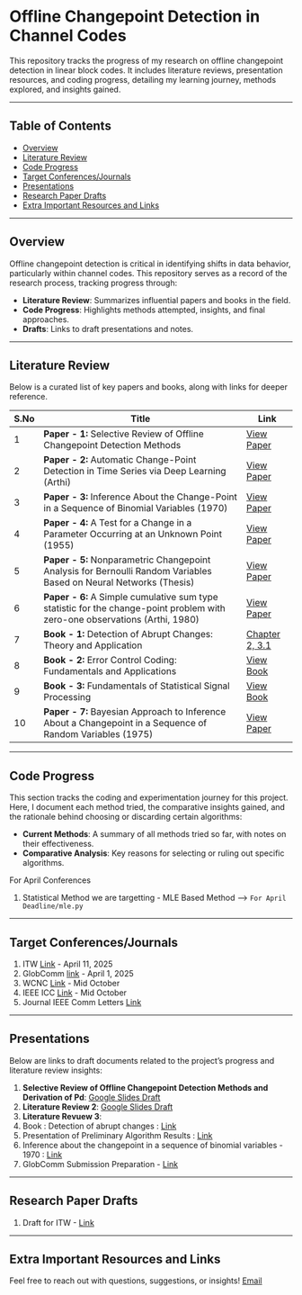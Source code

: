 # Offline Changepoint Detection in Channel Codes

This repository tracks the progress of my research on offline changepoint detection in linear block codes. It includes literature reviews, presentation resources, and coding progress, detailing my learning journey, methods explored, and insights gained.

---

## Table of Contents
- [Overview](#Overview)
- [Literature Review](#Literature-Review)
- [Code Progress](#Code-Progress)
- [Target Conferences/Journals](#Target-Conferences/Journals)
- [Presentations](#Presentations)
- [Research Paper Drafts](#Research-Paper-Drafts)
- [Extra Important Resources and Links](#Extra-Important-Resources-and-Links)


---

## Overview

Offline changepoint detection is critical in identifying shifts in data behavior, particularly within channel codes. This repository serves as a record of the research process, tracking progress through:
- **Literature Review**: Summarizes influential papers and books in the field.
- **Code Progress**: Highlights methods attempted, insights, and final approaches.
- **Drafts**: Links to draft presentations and notes.

---


## Literature Review

Below is a curated list of key papers and books, along with links for deeper reference.

| **S.No** | **Title**                                                                           | **Link**                                                                                                 |
| -------- | ----------------------------------------------------------------------------------- | ------------------------------------------------------------------------------------------------------- |
| 1        | **Paper - 1:** Selective Review of Offline Changepoint Detection Methods            | [View Paper](https://www.sciencedirect.com/science/article/pii/S0165168419303494)                       |
| 2        | **Paper - 2:** Automatic Change-Point Detection in Time Series via Deep Learning (Arthi)   | [View Paper](https://arxiv.org/abs/2211.03860)                                                          |
| 3        | **Paper - 3:** Inference About the Change-Point in a Sequence of Binomial Variables (1970) | [View Paper](https://www.jstor.org/stable/2334766)                                                                                          |
| 4        | **Paper - 4:** A Test for a Change in a Parameter Occurring at an Unknown Point (1955)     | [View Paper](https://academic.oup.com/biomet/article-abstract/42/3-4/523/296358)                                                                                          |
| 5        | **Paper - 5:** Nonparametric Changepoint Analysis for Bernoulli Random Variables Based on Neural Networks (Thesis) | [View Paper](https://kluedo.ub.rptu.de/frontdoor/deliver/index/docId/2032/file/Final_Draft_October_14102008.pdf)      |
| 6        | **Paper - 6:** A Simple cumulative sum type statistic for the change-point problem with zero-one observations (Arthi, 1980) | [View Paper](https://www.jstor.org/stable/2335319)      |
| 7        | **Book - 1:** Detection of Abrupt Changes: Theory and Application                   | [Chapter 2, 3.1](https://people.irisa.fr/Michele.Basseville/kniga/kniga.pdf)                            |
| 8        | **Book - 2:** Error Control Coding: Fundamentals and Applications                   | [View Book](https://pg024ec.wordpress.com/wp-content/uploads/2013/09/error-control-coding-by-shu-lin.pdf)|
| 9        | **Book - 3:** Fundamentals of Statistical Signal Processing                         | [View Book]()                                                                                           |
| 10        | **Paper - 7:** Bayesian Approach to Inference About a Changepoint in a Sequence of Random Variables (1975)                         | [View Paper](https://www.jstor.org/stable/2335381?refreqid=fastly-default%3A81fef0d7415e79e63875176c864c8f65&seq=2)                                                                                           |

---

## Code Progress 

This section tracks the coding and experimentation journey for this project. Here, I document each method tried, the comparative insights gained, and the rationale behind choosing or discarding certain algorithms:

- **Current Methods**: A summary of all methods tried so far, with notes on their effectiveness.
- **Comparative Analysis**: Key reasons for selecting or ruling out specific algorithms.

For April Conferences 
1. Statistical Method we are targetting - MLE Based Method --> `For April Deadline/mle.py`

---

## Target Conferences/Journals
1. ITW [Link](https://www.internationaltelecomsweek.com/) - April 11, 2025
2. GlobComm [link](https://globecom2025.ieee-globecom.org/) - April 1, 2025
3. WCNC [Link](https://wcnc2025.ieee-wcnc.org/call-papers) - Mid October
4. IEEE ICC [Link](https://icc2025.ieee-icc.org/) - Mid October
5. Journal IEEE Comm Letters [Link](https://www.comsoc.org/publications/journals/ieee-comml/ieee-communications-letters-submit-manuscript) 




---
## Presentations

Below are links to draft documents related to the project’s progress and literature review insights:

1. **Selective Review of Offline Changepoint Detection Methods and Derivation of Pd**: [Google Slides Draft](https://docs.google.com/presentation/d/1yzx00AFN8aDG7L4OdEDbvaQSgfRj37CbkmYR_34oxAI/edit#slide=id.p)
2. **Literature Review 2**: [Google Slides Draft](https://docs.google.com/presentation/d/1Q5Bpr53ahE7VJUO9jEYY8Y5o6oiOsMB28Xdz1r6LM04/edit#slide=id.p)
3. **Literature Revuew 3**:
4. Book : Detection of abrupt changes : [Link](https://docs.google.com/presentation/d/1PnksHSrUnm4IxZZjZRDIiH2pTVHfskBcWiLQSv_T2x0/edit?usp=sharing)
5. Presentation of Preliminary Algorithm Results : [Link](https://docs.google.com/presentation/d/1ifJwTT7WChptNUmF1L-d0v3JG3_7ZUKZgfhd49x3zac/edit?usp=sharing)
6. Inference about the changepoint in a sequence of binomial variables - 1970 : [Link](https://docs.google.com/presentation/d/1KxgF2PPAa2MZxR1SSUYHFBYZ1rNfyc6XSH2G6ofMlBc/edit?usp=sharing)
7. GlobComm Submission Preparation - [Link](https://docs.google.com/presentation/d/13i0D1iV8yZ6qXQxqiX-G1czG4zSqdcSIYQr8xqTLsEI/edit?usp=sharing)

---
## Research Paper Drafts
1. Draft for ITW - [Link](https://www.overleaf.com/project/67d121a950d4fef4b0e5c5ab)


---

## Extra Important Resources and Links

Feel free to reach out with questions, suggestions, or insights!
[Email](mailto:guneesh.vats@research.iiit.ac.in)
